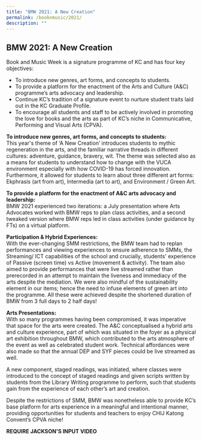 ```yaml
---
title: "BMW 2021: A New Creation"
permalink: /booknmusic/2021/
description: ""
---
```



## BMW 2021: A New Creation

Book and Music Week is a signature programme of KC and has four key objectives:  
  
*   To introduce new genres, art forms, and concepts to students.
*   To provide a platform for the enactment of the Arts and Culture (A&C) programme’s arts advocacy and leadership.
*   Continue KC’s tradition of a signature event to nurture student traits laid out in the KC Graduate Profile.
*   To encourage all students and staff to be actively involved in promoting the love for books and the arts as part of KC’s niche in Communicative, Performing and Visual Arts (CPVA).

**To introduce new genres, art forms, and concepts to students:**<br>
This year's theme of ‘A New Creation’ introduces students to mythic regeneration in the arts, and the familiar narrative threads in different cultures: adventure, guidance, bravery, wit. The theme was selected also as a means for students to understand how to change with the VUCA environment especially with how COVID-19 has forced innovation. Furthermore, it allowed for students to learn about three different art forms: Ekphrasis (art from art), Intermedia (art to art), and Environment / Green Art.  

**To provide a platform for the enactment of A&C arts advocacy and leadership:** <br>
BMW 2021 experienced two iterations: a July presentation where Arts Advocates worked with BMW reps to plan class activities, and a second tweaked version where BMW reps led in class activities (under guidance by FTs) on a virtual platform. 

**Participation & Hybrid Experiences:** <br>
With the ever-changing SMM restrictions, the BMW team had to replan performances and viewing experiences to ensure adherence to SMMs, the Streaming/ ICT capabilities of the school and crucially, students' experience of Passive (screen time) vs Active (movement & activity). The team also aimed to provide performances that were live streamed rather than prerecorded in an attempt to maintain the liveness and immediacy of the arts despite the mediation. We were also mindful of the sustainability element in our items; hence the need to infuse elements of green art into the programme. All these were achieved despite the shortened duration of BMW from 3 full days to 2 half days!

**Arts Presentations:** <br>
With so many programmes having been compromised, it was imperative that space for the arts were created. The A&C conceptualised a hybrid arts and culture experience, part of which was situated in the foyer as a physical art exhibition throughout BMW, which contributed to the arts atmosphere of the event as well as celebrated student work. Technical affordances were also made so that the annual DEP and SYF pieces could be live streamed as well. 

A new component, staged readings, was initiated, where classes were introduced to the concept of staged readings and given scripts written by students from the Library Writing programme to perform, such that students gain from the experience of each other’s art and creation.  
  
Despite the restrictions of SMM, BMW was nonetheless able to provide KC’s base platform for arts experience in a meaningful and intentional manner, providing opportunities for students and teachers to enjoy CHIJ Katong Convent’s CPVA niche!

**REQUIRE JACKSON'S INPUT VIDEO**